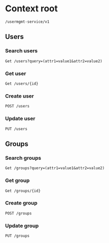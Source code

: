 # Context root
```
/usermgmt-service/v1
```

## Users

### Search users
```
Get /users?query=(attr1=value1&attr2=value2)
```

### Get user
```
Get /users/{id}
```

### Create user
```
POST /users
```

### Update user
```
PUT /users
```

## Groups

### Search groups
```
Get /groups?query=(attr1=value1&attr2=value2)
```

### Get group
```
Get /groups/{id}
```

### Create group
```
POST /groups
```

### Update group
```
PUT /groups
```




